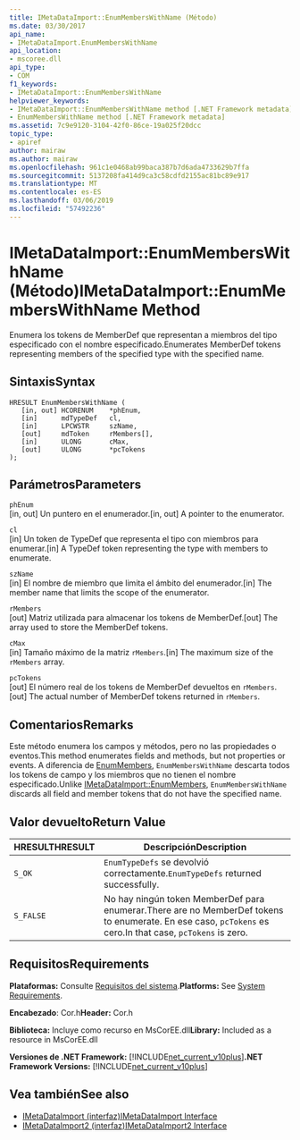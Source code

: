 ```yaml
---
title: IMetaDataImport::EnumMembersWithName (Método)
ms.date: 03/30/2017
api_name:
- IMetaDataImport.EnumMembersWithName
api_location:
- mscoree.dll
api_type:
- COM
f1_keywords:
- IMetaDataImport::EnumMembersWithName
helpviewer_keywords:
- IMetaDataImport::EnumMembersWithName method [.NET Framework metadata]
- EnumMembersWithName method [.NET Framework metadata]
ms.assetid: 7c9e9120-3104-42f0-86ce-19a025f20dcc
topic_type:
- apiref
author: mairaw
ms.author: mairaw
ms.openlocfilehash: 961c1e0468ab99baca387b7d6ada4733629b7ffa
ms.sourcegitcommit: 5137208fa414d9ca3c58cdfd2155ac81bc89e917
ms.translationtype: MT
ms.contentlocale: es-ES
ms.lasthandoff: 03/06/2019
ms.locfileid: "57492236"
---
```

# <a name="imetadataimportenummemberswithname-method"></a><span data-ttu-id="ec2d5-102">IMetaDataImport::EnumMembersWithName (Método)</span><span class="sxs-lookup"><span data-stu-id="ec2d5-102">IMetaDataImport::EnumMembersWithName Method</span></span>
<span data-ttu-id="ec2d5-103">Enumera los tokens de MemberDef que representan a miembros del tipo especificado con el nombre especificado.</span><span class="sxs-lookup"><span data-stu-id="ec2d5-103">Enumerates MemberDef tokens representing members of the specified type with the specified name.</span></span>  
  
## <a name="syntax"></a><span data-ttu-id="ec2d5-104">Sintaxis</span><span class="sxs-lookup"><span data-stu-id="ec2d5-104">Syntax</span></span>  
  
```  
HRESULT EnumMembersWithName (  
   [in, out] HCORENUM    *phEnum,   
   [in]      mdTypeDef   cl,   
   [in]      LPCWSTR     szName,   
   [out]     mdToken     rMembers[],   
   [in]      ULONG       cMax,   
   [out]     ULONG       *pcTokens  
);  
```  
  
## <a name="parameters"></a><span data-ttu-id="ec2d5-105">Parámetros</span><span class="sxs-lookup"><span data-stu-id="ec2d5-105">Parameters</span></span>  
 `phEnum`  
 <span data-ttu-id="ec2d5-106">[in, out] Un puntero en el enumerador.</span><span class="sxs-lookup"><span data-stu-id="ec2d5-106">[in, out] A pointer to the enumerator.</span></span>  
  
 `cl`  
 <span data-ttu-id="ec2d5-107">[in] Un token de TypeDef que representa el tipo con miembros para enumerar.</span><span class="sxs-lookup"><span data-stu-id="ec2d5-107">[in] A TypeDef token representing the type with members to enumerate.</span></span>  
  
 `szName`  
 <span data-ttu-id="ec2d5-108">[in] El nombre de miembro que limita el ámbito del enumerador.</span><span class="sxs-lookup"><span data-stu-id="ec2d5-108">[in] The member name that limits the scope of the enumerator.</span></span>  
  
 `rMembers`  
 <span data-ttu-id="ec2d5-109">[out] Matriz utilizada para almacenar los tokens de MemberDef.</span><span class="sxs-lookup"><span data-stu-id="ec2d5-109">[out] The array used to store the MemberDef tokens.</span></span>  
  
 `cMax`  
 <span data-ttu-id="ec2d5-110">[in] Tamaño máximo de la matriz `rMembers`.</span><span class="sxs-lookup"><span data-stu-id="ec2d5-110">[in] The maximum size of the `rMembers` array.</span></span>  
  
 `pcTokens`  
 <span data-ttu-id="ec2d5-111">[out] El número real de los tokens de MemberDef devueltos en `rMembers`.</span><span class="sxs-lookup"><span data-stu-id="ec2d5-111">[out] The actual number of MemberDef tokens returned in `rMembers`.</span></span>  
  
## <a name="remarks"></a><span data-ttu-id="ec2d5-112">Comentarios</span><span class="sxs-lookup"><span data-stu-id="ec2d5-112">Remarks</span></span>  
 <span data-ttu-id="ec2d5-113">Este método enumera los campos y métodos, pero no las propiedades o eventos.</span><span class="sxs-lookup"><span data-stu-id="ec2d5-113">This method enumerates fields and methods, but not properties or events.</span></span> <span data-ttu-id="ec2d5-114">A diferencia de [EnumMembers](../../../../docs/framework/unmanaged-api/metadata/imetadataimport-enummembers-method.md), `EnumMembersWithName` descarta todos los tokens de campo y los miembros que no tienen el nombre especificado.</span><span class="sxs-lookup"><span data-stu-id="ec2d5-114">Unlike [IMetaDataImport::EnumMembers](../../../../docs/framework/unmanaged-api/metadata/imetadataimport-enummembers-method.md), `EnumMembersWithName` discards all field and member tokens that do not have the specified name.</span></span>  
  
## <a name="return-value"></a><span data-ttu-id="ec2d5-115">Valor devuelto</span><span class="sxs-lookup"><span data-stu-id="ec2d5-115">Return Value</span></span>  
  
|<span data-ttu-id="ec2d5-116">HRESULT</span><span class="sxs-lookup"><span data-stu-id="ec2d5-116">HRESULT</span></span>|<span data-ttu-id="ec2d5-117">Descripción</span><span class="sxs-lookup"><span data-stu-id="ec2d5-117">Description</span></span>|  
|-------------|-----------------|  
|`S_OK`|<span data-ttu-id="ec2d5-118">`EnumTypeDefs` se devolvió correctamente.</span><span class="sxs-lookup"><span data-stu-id="ec2d5-118">`EnumTypeDefs` returned successfully.</span></span>|  
|`S_FALSE`|<span data-ttu-id="ec2d5-119">No hay ningún token MemberDef para enumerar.</span><span class="sxs-lookup"><span data-stu-id="ec2d5-119">There are no MemberDef tokens to enumerate.</span></span> <span data-ttu-id="ec2d5-120">En ese caso, `pcTokens` es cero.</span><span class="sxs-lookup"><span data-stu-id="ec2d5-120">In that case, `pcTokens` is zero.</span></span>|  
  
## <a name="requirements"></a><span data-ttu-id="ec2d5-121">Requisitos</span><span class="sxs-lookup"><span data-stu-id="ec2d5-121">Requirements</span></span>  
 <span data-ttu-id="ec2d5-122">**Plataformas:** Consulte [Requisitos del sistema](../../../../docs/framework/get-started/system-requirements.md).</span><span class="sxs-lookup"><span data-stu-id="ec2d5-122">**Platforms:** See [System Requirements](../../../../docs/framework/get-started/system-requirements.md).</span></span>  
  
 <span data-ttu-id="ec2d5-123">**Encabezado**: Cor.h</span><span class="sxs-lookup"><span data-stu-id="ec2d5-123">**Header:** Cor.h</span></span>  
  
 <span data-ttu-id="ec2d5-124">**Biblioteca:** Incluye como recurso en MsCorEE.dll</span><span class="sxs-lookup"><span data-stu-id="ec2d5-124">**Library:** Included as a resource in MsCorEE.dll</span></span>  
  
 <span data-ttu-id="ec2d5-125">**Versiones de .NET Framework:** [!INCLUDE[net_current_v10plus](../../../../includes/net-current-v10plus-md.md)]</span><span class="sxs-lookup"><span data-stu-id="ec2d5-125">**.NET Framework Versions:** [!INCLUDE[net_current_v10plus](../../../../includes/net-current-v10plus-md.md)]</span></span>  
  
## <a name="see-also"></a><span data-ttu-id="ec2d5-126">Vea también</span><span class="sxs-lookup"><span data-stu-id="ec2d5-126">See also</span></span>
- [<span data-ttu-id="ec2d5-127">IMetaDataImport (interfaz)</span><span class="sxs-lookup"><span data-stu-id="ec2d5-127">IMetaDataImport Interface</span></span>](../../../../docs/framework/unmanaged-api/metadata/imetadataimport-interface.md)
- [<span data-ttu-id="ec2d5-128">IMetaDataImport2 (interfaz)</span><span class="sxs-lookup"><span data-stu-id="ec2d5-128">IMetaDataImport2 Interface</span></span>](../../../../docs/framework/unmanaged-api/metadata/imetadataimport2-interface.md)
